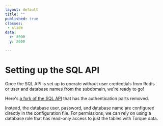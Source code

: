 ```yaml
---
layout: default
title: ""
published: true
classes:
 - slide
data:
  x: 3000
  y: 2000

---
```


# Setting up the SQL API #

Once the SQL API is set up to operate without user credentials from Redis or user and database names
from the subdomain, we're ready to go!

Here's [a fork of the SQL API](https://github.com/flibbertigibbet/CartoDB-SQL-API) that has the authentication parts removed.

Instead, the database user, password, and database name are configured directly in the configuration file.
For permissions, we can rely on using a database role that has read-only access to just the tables with Torque data.